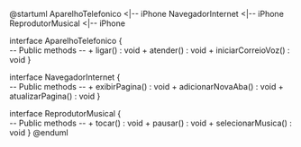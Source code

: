 @startuml
AparelhoTelefonico <|-- iPhone
NavegadorInternet <|-- iPhone
ReprodutorMusical <|-- iPhone


interface AparelhoTelefonico {    
    -- Public methods --
    + ligar() : void
    + atender() : void
    + iniciarCorreioVoz() : void
}

interface NavegadorInternet {    
    -- Public methods --
    + exibirPagina() : void
    + adicionarNovaAba() : void
    + atualizarPagina() : void
}

interface ReprodutorMusical {    
    -- Public methods --
    + tocar() : void
    + pausar() : void
    + selecionarMusica() : void
}
@enduml
